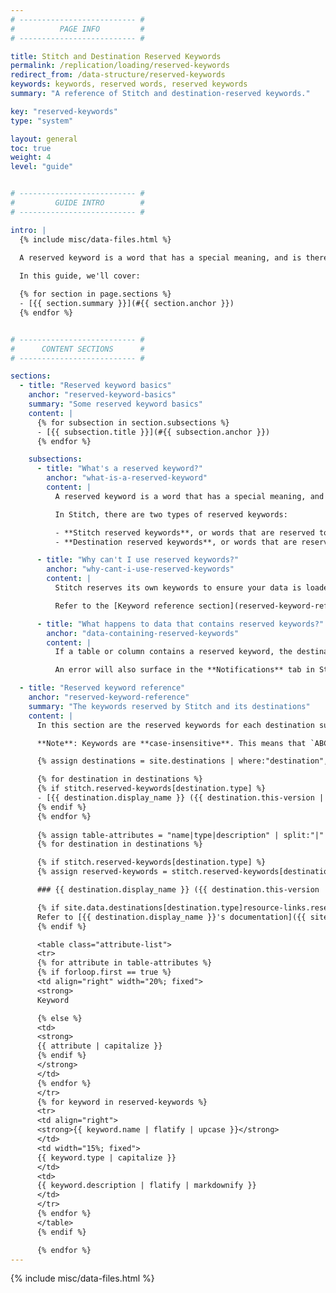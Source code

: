```yaml
---
# -------------------------- #
#          PAGE INFO         #
# -------------------------- #

title: Stitch and Destination Reserved Keywords
permalink: /replication/loading/reserved-keywords
redirect_from: /data-structure/reserved-keywords
keywords: keywords, reserved words, reserved keywords
summary: "A reference of Stitch and destination-reserved keywords."

key: "reserved-keywords"
type: "system"

layout: general
toc: true
weight: 4
level: "guide"


# -------------------------- #
#         GUIDE INTRO        #
# -------------------------- #

intro: |
  {% include misc/data-files.html %}
  
  A reserved keyword is a word that has a special meaning, and is therefore "reserved from use." Reserved keywords are also known as **reserved identifiers**.

  In this guide, we'll cover:

  {% for section in page.sections %}
  - [{{ section.summary }}](#{{ section.anchor }})
  {% endfor %}


# -------------------------- #
#      CONTENT SECTIONS      #
# -------------------------- #

sections:
  - title: "Reserved keyword basics"
    anchor: "reserved-keyword-basics"
    summary: "Some reserved keyword basics"
    content: |
      {% for subsection in section.subsections %}
      - [{{ subsection.title }}](#{{ subsection.anchor }})
      {% endfor %}

    subsections:
      - title: "What's a reserved keyword?"
        anchor: "what-is-a-reserved-keyword"
        content: |
          A reserved keyword is a word that has a special meaning, and is therefore "reserved from use." Reserved keywords are also known as **reserved identifiers**.

          In Stitch, there are two types of reserved keywords:

          - **Stitch reserved keywords**, or words that are reserved to Stitch. For example: The `{{ system-column.prefix }}` prefix used in Stitch system tables and columns.
          - **Destination reserved keywords**, or words that are reserved by a destination.

      - title: "Why can't I use reserved keywords?"
        anchor: "why-cant-i-use-reserved-keywords"
        content: |
          Stitch reserves its own keywords to ensure your data is loaded accurately. Additionally, each destination has its own list of reserved keywords and its own reasons for reserving those words.

          Refer to the [Keyword reference section](reserved-keyword-reference) for info about the keywords reserved for each destination.

      - title: "What happens to data that contains reserved keywords?"
        anchor: "data-containing-reserved-keywords"
        content: |
          If a table or column contains a reserved keyword, the destination will reject the data and create a record in the [rejected records log]({{ link.destinations.storage.rejected-records | prepend: site.baseurl }}).

          An error will also surface in the **Notifications** tab in Stitch.

  - title: "Reserved keyword reference"
    anchor: "reserved-keyword-reference"
    summary: "The keywords reserved by Stitch and its destinations"
    content: |
      In this section are the reserved keywords for each destination supported by Stitch.

      **Note**: Keywords are **case-insensitive**. This means that `ABC`, `aBc`, `abc`, etc. are all considered the same.

      {% assign destinations = site.destinations | where:"destination",true | sort:"title" %}

      {% for destination in destinations %}
      {% if stitch.reserved-keywords[destination.type] %}
      - [{{ destination.display_name }} ({{ destination.this-version | prepend: "v" }})](#{{ destination.type }}-{{ destination.this-version | prepend: "v" }}-reserved-keywords)
      {% endif %}
      {% endfor %}
      
      {% assign table-attributes = "name|type|description" | split:"|" %}
      {% for destination in destinations %}

      {% if stitch.reserved-keywords[destination.type] %}
      {% assign reserved-keywords = stitch.reserved-keywords[destination.type] | sort:"name" %}

      ### {{ destination.display_name }} ({{ destination.this-version | prepend: "v" }}) reserved keywords {#{{ destination.type }}-{{ destination.this-version | prepend: "v" }}-reserved-keywords}

      {% if site.data.destinations[destination.type]resource-links.reserved-words %}
      Refer to [{{ destination.display_name }}'s documentation]({{ site.data.destinations[destination.type]resource-links.reserved-words }}){:target="new"} for the full list of keywords reserved by {{ destination.display_name }}.
      {% endif %}

      <table class="attribute-list">
      <tr>
      {% for attribute in table-attributes %}
      {% if forloop.first == true %}
      <td align="right" width="20%; fixed">
      <strong>
      Keyword

      {% else %}
      <td>
      <strong>
      {{ attribute | capitalize }}
      {% endif %}
      </strong>
      </td>
      {% endfor %}
      </tr>
      {% for keyword in reserved-keywords %}
      <tr>
      <td align="right">
      <strong>{{ keyword.name | flatify | upcase }}</strong>
      </td>
      <td width="15%; fixed">
      {{ keyword.type | capitalize }}
      </td>
      <td>
      {{ keyword.description | flatify | markdownify }}
      </td>
      </tr>
      {% endfor %}
      </table>
      {% endif %}

      {% endfor %}
---
```

{% include misc/data-files.html %}